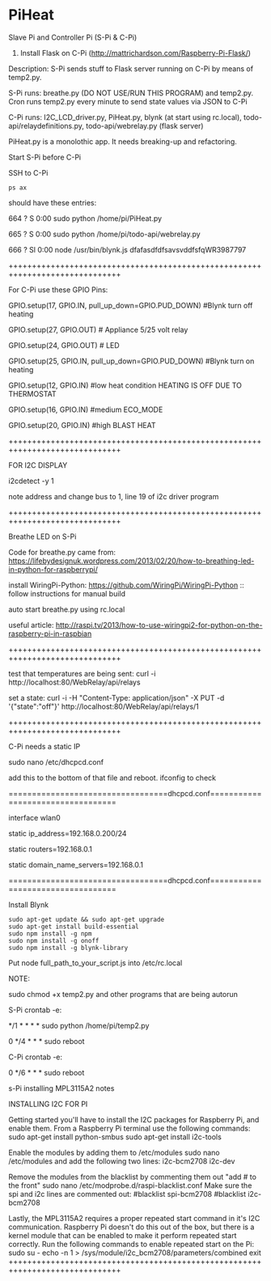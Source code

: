 # PiHeat
Slave Pi and Controller Pi (S-Pi & C-Pi)

1. Install Flask on C-Pi (http://mattrichardson.com/Raspberry-Pi-Flask/)

Description: S-Pi sends stuff to Flask server running on C-Pi by means of temp2.py.

S-Pi runs: breathe.py (DO NOT USE/RUN THIS PROGRAM) and temp2.py. Cron runs temp2.py every minute to send state values via JSON to C-Pi

C-Pi runs: I2C_LCD_driver.py, PiHeat.py, blynk (at start using rc.local), todo-api/relaydefinitions.py, todo-api/webrelay.py (flask server)

PiHeat.py is a monolothic app. It needs breaking-up and refactoring.

Start S-Pi before C-Pi

SSH to C-Pi

```
ps ax
```

should have these entries:

  664 ?        S      0:00 sudo python /home/pi/PiHeat.py
  
  665 ?        S      0:00 sudo python /home/pi/todo-api/webrelay.py
  
  666 ?        Sl     0:00 node /usr/bin/blynk.js dfafasdfdfsavsvddfsfqWR3987797

++++++++++++++++++++++++++++++++++++++++++++++++++++++++++++++++++++++++++++++

For C-Pi use these GPIO Pins:

GPIO.setup(17, GPIO.IN, pull_up_down=GPIO.PUD_DOWN) #Blynk turn off heating

GPIO.setup(27, GPIO.OUT) # Appliance 5/25 volt relay

GPIO.setup(24, GPIO.OUT) # LED

GPIO.setup(25, GPIO.IN, pull_up_down=GPIO.PUD_DOWN) #Blynk turn on heating

GPIO.setup(12, GPIO.IN) #low heat condition HEATING IS OFF DUE TO THERMOSTAT 

GPIO.setup(16, GPIO.IN) #medium ECO_MODE

GPIO.setup(20, GPIO.IN) #high BLAST HEAT

++++++++++++++++++++++++++++++++++++++++++++++++++++++++++++++++++++++++++++++

FOR I2C DISPLAY

i2cdetect -y 1

note address and change bus to 1, line 19 of i2c driver program

++++++++++++++++++++++++++++++++++++++++++++++++++++++++++++++++++++++++++++++
  
  Breathe LED on S-Pi
  
  Code for breathe.py came from: https://lifebydesignuk.wordpress.com/2013/02/20/how-to-breathing-led-in-python-for-raspberrypi/
  
  install WiringPi-Python: https://github.com/WiringPi/WiringPi-Python :: follow instructions for manual build
  
  auto start breathe.py using rc.local
  
  useful article: http://raspi.tv/2013/how-to-use-wiringpi2-for-python-on-the-raspberry-pi-in-raspbian
  
  
  ++++++++++++++++++++++++++++++++++++++++++++++++++++++++++++++++++++++++++++++
  
  test that temperatures are being sent: curl -i http://localhost:80/WebRelay/api/relays
  
  set a state: curl -i -H "Content-Type: application/json" -X PUT -d '{"state":"off"}' http://localhost:80/WebRelay/api/relays/1
  
  ++++++++++++++++++++++++++++++++++++++++++++++++++++++++++++++++++++++++++++++
  
  C-Pi needs a static IP
  
  sudo nano /etc/dhcpcd.conf
  
  add this to the bottom of that file and reboot. ifconfig to check
  
  ==================================dhcpcd.conf==================================
  
  interface wlan0
  
  static ip_address=192.168.0.200/24
  
  static routers=192.168.0.1
  
  static domain_name_servers=192.168.0.1
  
  ==================================dhcpcd.conf==================================
  
  Install Blynk
  
  ```
sudo apt-get update && sudo apt-get upgrade
sudo apt-get install build-essential
sudo npm install -g npm
sudo npm install -g onoff
sudo npm install -g blynk-library
```

Put  node full_path_to_your_script.js <Auth Token> into /etc/rc.local



NOTE: 

sudo chmod +x temp2.py and other programs that are being autorun

S-Pi crontab -e: 

*/1 * * * * sudo python /home/pi/temp2.py

0 */4 * * * sudo reboot

C-Pi crontab -e:

0 */6 * * * sudo reboot


s-Pi installing MPL3115A2 notes

INSTALLING I2C FOR PI

Getting started you'll have to install the I2C packages for Raspberry Pi, and enable them.
From a Raspberry Pi terminal use the following commands:
sudo apt-get install python-smbus
sudo apt-get install i2c-tools

Enable the modules by adding them to /etc/modules
sudo nano /etc/modules
and add the following two lines:
i2c-bcm2708
i2c-dev

Remove the modules from the blacklist by commenting them out "add # to the front"
sudo nano /etc/modprobe.d/raspi-blacklist.conf
Make sure the spi and i2c lines are commented out: 
#blacklist spi-bcm2708
#blacklist i2c-bcm2708

Lastly, the MPL3115A2 requires a proper repeated start command in it's I2C communication. Raspberry Pi doesn't do this out of the box, but there is a kernel module that can be enabled to make it perform repeated start correctly. Run the following commands to enable repeated start on the Pi:
sudo su -
echo -n 1 > /sys/module/i2c_bcm2708/parameters/combined
exit
  ++++++++++++++++++++++++++++++++++++++++++++++++++++++++++++++++++++++++++++++
